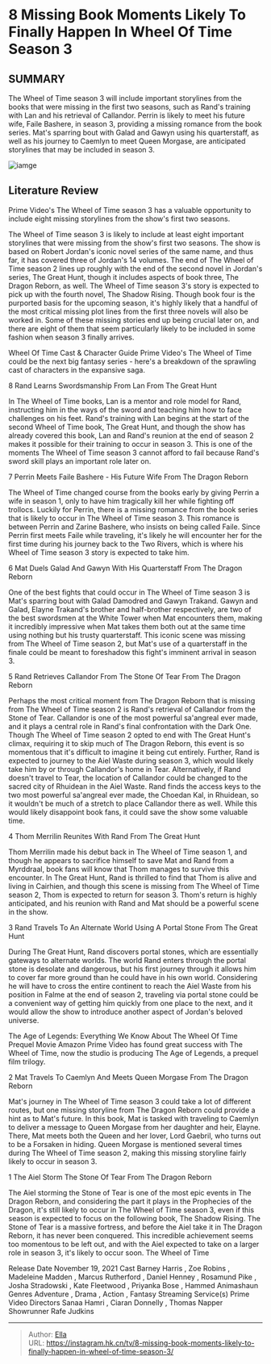 # 8 Missing Book Moments Likely To Finally Happen In Wheel Of Time Season 3


## SUMMARY 


 The Wheel of Time season 3 will include important storylines from the books that were missing in the first two seasons, such as Rand&#39;s training with Lan and his retrieval of Callandor. 
 Perrin is likely to meet his future wife, Faile Bashere, in season 3, providing a missing romance from the book series. 
 Mat&#39;s sparring bout with Galad and Gawyn using his quarterstaff, as well as his journey to Caemlyn to meet Queen Morgase, are anticipated storylines that may be included in season 3. 

![iamge](https://static1.srcdn.com/wordpress/wp-content/uploads/2024/01/wheel-of-time-season-3-missing-book-moments-finally-happen.jpg)

## Literature Review
Prime Video&#39;s The Wheel of Time season 3 has a valuable opportunity to include eight missing storylines from the show&#39;s first two seasons.




The Wheel of Time season 3 is likely to include at least eight important storylines that were missing from the show&#39;s first two seasons. The show is based on Robert Jordan&#39;s iconic novel series of the same name, and thus far, it has covered three of Jordan&#39;s 14 volumes. The end of The Wheel of Time season 2 lines up roughly with the end of the second novel in Jordan&#39;s series, The Great Hunt, though it includes aspects of book three, The Dragon Reborn, as well.
The Wheel of Time season 3&#39;s story is expected to pick up with the fourth novel, The Shadow Rising. Though book four is the purported basis for the upcoming season, it&#39;s highly likely that a handful of the most critical missing plot lines from the first three novels will also be worked in. Some of these missing stories end up being crucial later on, and there are eight of them that seem particularly likely to be included in some fashion when season 3 finally arrives.
            

 Wheel Of Time Cast &amp; Character Guide 
Prime Video&#39;s The Wheel of Time could be the next big fantasy series - here&#39;s a breakdown of the sprawling cast of characters in the expansive saga.



 8  Rand Learns Swordsmanship From Lan 
From The Great Hunt



In The Wheel of Time books, Lan is a mentor and role model for Rand, instructing him in the ways of the sword and teaching him how to face challenges on his feet. Rand&#39;s training with Lan begins at the start of the second Wheel of Time book, The Great Hunt, and though the show has already covered this book, Lan and Rand&#39;s reunion at the end of season 2 makes it possible for their training to occur in season 3. This is one of the moments The Wheel of Time season 3 cannot afford to fail because Rand&#39;s sword skill plays an important role later on.





 7  Perrin Meets Faile Bashere - His Future Wife 
From The Dragon Reborn
        

The Wheel of Time changed course from the books early by giving Perrin a wife in season 1, only to have him tragically kill her while fighting off trollocs. Luckily for Perrin, there is a missing romance from the book series that is likely to occur in The Wheel of Time season 3. This romance is between Perrin and Zarine Bashere, who insists on being called Faile. Since Perrin first meets Faile while traveling, it&#39;s likely he will encounter her for the first time during his journey back to the Two Rivers, which is where his Wheel of Time season 3 story is expected to take him.





 6  Mat Duels Galad And Gawyn With His Quarterstaff 
From The Dragon Reborn




One of the best fights that could occur in The Wheel of Time season 3 is Mat&#39;s sparring bout with Galad Damodred and Gawyn Trakand. Gawyn and Galad, Elayne Trakand&#39;s brother and half-brother respectively, are two of the best swordsmen at the White Tower when Mat encounters them, making it incredibly impressive when Mat takes them both out at the same time using nothing but his trusty quarterstaff. This iconic scene was missing from The Wheel of Time season 2, but Mat&#39;s use of a quarterstaff in the finale could be meant to foreshadow this fight&#39;s imminent arrival in season 3.





 5  Rand Retrieves Callandor From The Stone Of Tear 
From The Dragon Reborn
        

Perhaps the most critical moment from The Dragon Reborn that is missing from The Wheel of Time season 2 is Rand&#39;s retrieval of Callandor from the Stone of Tear. Callandor is one of the most powerful sa&#39;angreal ever made, and it plays a central role in Rand&#39;s final confrontation with the Dark One. Though The Wheel of Time season 2 opted to end with The Great Hunt&#39;s climax, requiring it to skip much of The Dragon Reborn, this event is so momentous that it&#39;s difficult to imagine it being cut entirely.
Further, Rand is expected to journey to the Aiel Waste during season 3, which would likely take him by or through Callandor&#39;s home in Tear. Alternatively, if Rand doesn&#39;t travel to Tear, the location of Callandor could be changed to the sacred city of Rhuidean in the Aiel Waste. Rand finds the access keys to the two most powerful sa&#39;angreal ever made, the Choedan Kal, in Rhuidean, so it wouldn&#39;t be much of a stretch to place Callandor there as well. While this would likely disappoint book fans, it could save the show some valuable time.





 4  Thom Merrilin Reunites With Rand 
From The Great Hunt
        

Thom Merrilin made his debut back in The Wheel of Time season 1, and though he appears to sacrifice himself to save Mat and Rand from a Myrddraal, book fans will know that Thom manages to survive this encounter. In The Great Hunt, Rand is thrilled to find that Thom is alive and living in Cairhien, and though this scene is missing from The Wheel of Time season 2, Thom is expected to return for season 3. Thom&#39;s return is highly anticipated, and his reunion with Rand and Mat should be a powerful scene in the show.





 3  Rand Travels To An Alternate World Using A Portal Stone 
From The Great Hunt
        

During The Great Hunt, Rand discovers portal stones, which are essentially gateways to alternate worlds. The world Rand enters through the portal stone is desolate and dangerous, but his first journey through it allows him to cover far more ground than he could have in his own world. Considering he will have to cross the entire continent to reach the Aiel Waste from his position in Falme at the end of season 2, traveling via portal stone could be a convenient way of getting him quickly from one place to the next, and it would allow the show to introduce another aspect of Jordan&#39;s beloved universe.
            

 The Age of Legends: Everything We Know About The Wheel Of Time Prequel Movie 
Amazon Prime Video has found great success with The Wheel of Time, now the studio is producing The Age of Legends, a prequel film trilogy. 



 2  Mat Travels To Caemlyn And Meets Queen Morgase 
From The Dragon Reborn
        

Mat&#39;s journey in The Wheel of Time season 3 could take a lot of different routes, but one missing storyline from The Dragon Reborn could provide a hint as to Mat&#39;s future. In this book, Mat is tasked with traveling to Caemlyn to deliver a message to Queen Morgase from her daughter and heir, Elayne. There, Mat meets both the Queen and her lover, Lord Gaebril, who turns out to be a Forsaken in hiding. Queen Morgase is mentioned several times during The Wheel of Time season 2, making this missing storyline fairly likely to occur in season 3.





 1  The Aiel Storm The Stone Of Tear 
From The Dragon Reborn
        

The Aiel storming the Stone of Tear is one of the most epic events in The Dragon Reborn, and considering the part it plays in the Prophecies of the Dragon, it&#39;s still likely to occur in The Wheel of Time season 3, even if this season is expected to focus on the following book, The Shadow Rising. The Stone of Tear is a massive fortress, and before the Aiel take it in The Dragon Reborn, it has never been conquered. This incredible achievement seems too momentous to be left out, and with the Aiel expected to take on a larger role in season 3, it&#39;s likely to occur soon.
 The Wheel of Time 

 Release Date   November 19, 2021    Cast   Barney Harris , Zoe Robins , Madeleine Madden , Marcus Rutherford , Daniel Henney , Rosamund Pike , Josha Stradowski , Kate Fleetwood , Priyanka Bose , Hammed Animashaun    Genres   Adventure , Drama , Action , Fantasy    Streaming Service(s)   Prime Video    Directors   Sanaa Hamri , Ciaran Donnelly , Thomas Napper    Showrunner   Rafe Judkins    





---

> Author: [Ella](https://instagram.hk.cn/)  
> URL: https://instagram.hk.cn/tv/8-missing-book-moments-likely-to-finally-happen-in-wheel-of-time-season-3/  

